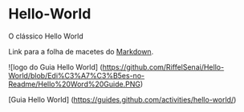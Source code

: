 # Hello-World
O clássico Hello World

Link para a folha de macetes do [Markdown](https://github.com/adam-p/markdown-here/wiki/Markdown-Cheatsheet).

![logo do Guia Hello World] (https://github.com/RiffelSenai/Hello-World/blob/Edi%C3%A7%C3%B5es-no-Readme/Hello%20Word%20Guide.PNG)

[Guia Hello World] (https://guides.github.com/activities/hello-world/)
